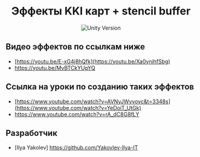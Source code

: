 <h1 align="center"> Эффекты KKI карт + stencil buffer </h1>

<p align="center">
   <img src="https://img.shields.io/badge/Engine-Unity_2022.3.18.f1-blueviolet" alt="Unity Version">
</p>

## Видео эффектов по ссылкам ниже
- [https://youtu.be/E-xG4j8hQfk](https://youtu.be/Xa0ynihfSbg)
- [https://youtu.be/MvBTCkYUpYQ ](https://youtu.be/MvBTCkYUpYQ)

## Ссылка на уроки по созданию таких эффектов

- [https://www.youtube.com/watch?v=AVNyJWvvovc&t=3348s](https://www.youtube.com/watch?v=YeDoiT_UtGk)
- [https://www.youtube.com/watch?v=rA_dC8G8fLY ](https://www.youtube.com/watch?v=rA_dC8G8fLY)

## Разработчик

- [Ilya Yakolev] https://github.com/Yakovlev-Ilya-IT
